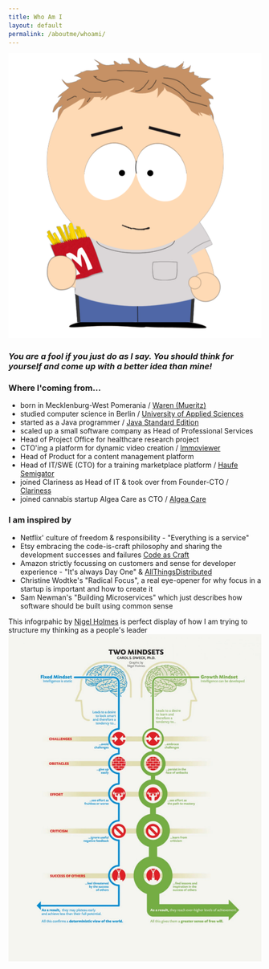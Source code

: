 ```yaml
---
title: Who Am I
layout: default 
permalink: /aboutme/whoami/
---
```



![Axel, the T-Shirt guy](/assets/img/avatar.png?width=200pc)
### *You are a fool if you just do as I say. You should think for yourself and come up with a better idea than mine!*

### Where I'coming from...
- born in Mecklenburg-West Pomerania / [Waren (Mueritz)](https://www.waren-mueritz.de/)
- studied computer science in Berlin / [University of Applied Sciences](https://www.bht-berlin.de/vi)
- started as a Java programmer / [Java Standard Edition](https://openjdk.java.net/)
- scaled up a small software company as Head of Professional Services 
- Head of Project Office for healthcare research project
- CTO'ing a platform for dynamic video creation / [Immoviewer](https://www.immoviewer.de/) 
- Head of Product for a content management platform
- Head of IT/SWE (CTO) for a training marketplace platform / [Haufe Semigator](https://semigator.haufe.de/) 
- joined Clariness as Head of IT & took over from Founder-CTO / [Clariness](https://clariness.com/)
- joined cannabis startup Algea Care as CTO / [Algea Care](https://www.algeacare.com/)

### I am inspired by
- Netflix' culture of freedom & responsibility - "Everything is a service"
- Etsy embracing the code-is-craft philosophy and sharing the development successes and failures [Code as Craft](https://www.etsy.com/codeascraft)
- Amazon strictly focussing on customers and sense for developer experience - "It's always Day One" & [AllThingsDistributed](https://www.allthingsdistributed.com/)
- Christine Wodtke's "Radical Focus", a real eye-opener for why focus in a startup is important and how to create it
- Sam Newman's "Building Microservices" which just describes how software should be built using common sense

This infogrpahic by [Nigel Holmes](http://nigelholmes.com/) is perfect display of how I am trying to structure my thinking as a people's leader 
![Growth Mindset](/assets/img/growth-mindset.webp)
